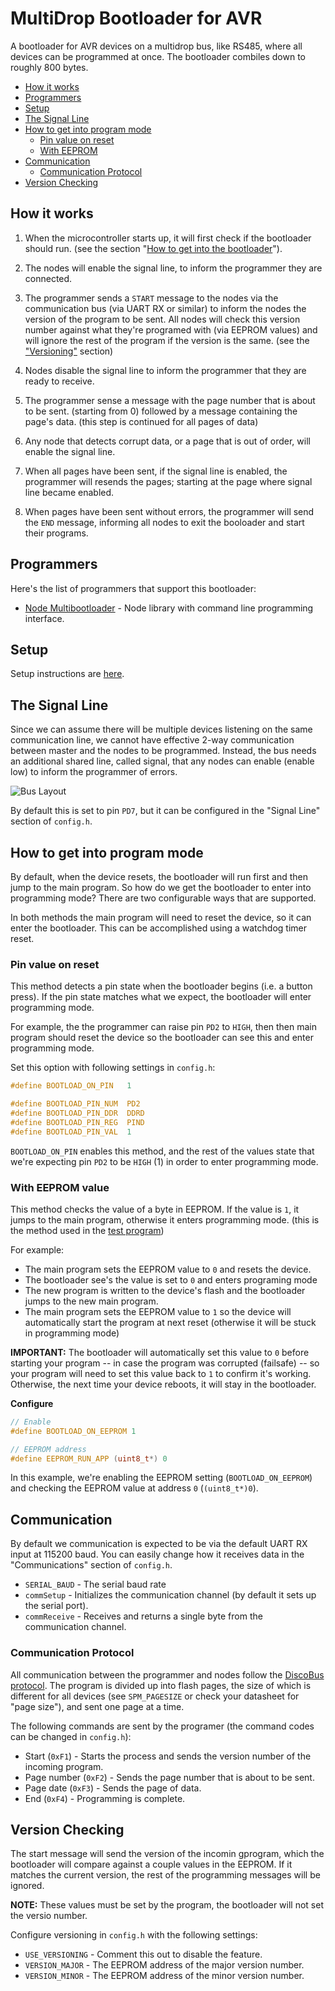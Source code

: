 # MultiDrop Bootloader for AVR

A bootloader for AVR devices on a multidrop bus, like RS485, where
all devices can be programmed at once. The bootloader combiles down to roughly 800 bytes.

 * [How it works](#how-it-works)
 * [Programmers](#programmers)
 * [Setup](#setup)
 * [The Signal Line](#the-signal-line)
 * [How to get into program mode](#how-to-get-into-program-mode)
   * [Pin value on reset](#pin-value-on-reset)
   * [With EEPROM](#with-eeprom)
 * [Communication](#communication)
   * [Communication Protocol](#communication-protocol)
 * [Version Checking](#version-checking)


## How it works

1. When the microcontroller starts up, it will first check if the bootloader should run.
(see the  section "[How to get into the bootloader](#how-to-get-into-the-bootloader)").

2. The nodes will enable the signal line, to inform the programmer they are connected.

3. The programmer sends a `START` message to the nodes via the communication bus
(via UART RX or similar) to inform the nodes the version of the program to be sent.
All nodes will check this version number against what they're programed with (via EEPROM values)
and will ignore the rest of the program if the version is the same.
(see the ["Versioning"](#versioning) section)

4. Nodes disable the signal line to inform the programmer that they are ready to receive.

5. The programmer sense a message with the page number that is about to be sent.
(starting from 0) followed by a message containing the page's data.
(this step is continued for all pages of data)

6. Any node that detects corrupt data, or a page that is out of order, will enable
the signal line.

7. When all pages have been sent, if the signal line is enabled, the programmer will
resends the pages; starting at the page where signal line became enabled.

8. When pages have been sent without errors, the programmer will send the `END` message,
informing all nodes to exit the booloader and start their programs.

## Programmers

Here's the list of programmers that support this bootloader:

 * [Node Multibootloader](https://github.com/jgillick/node-multibootloader) - Node library with command line programming interface.

## Setup

Setup instructions are [here](/SETUP.md/).

## The Signal Line

Since we can assume there will be multiple devices listening on the same communication line,
we cannot have effective 2-way communication between master and the nodes to be programmed.
Instead, the bus needs an additional shared line, called signal, that any nodes can
enable (enable low) to inform the programmer of errors.

![Bus Layout](./diagrams/bus.png)

By default this is set to pin `PD7`, but it can be configured in the "Signal Line" section
of `config.h`.

## How to get into program mode

By default, when the device resets, the bootloader will run first and then jump to the main program.
So how do we get the bootloader to enter into programming mode? There are two configurable ways that
are supported.

In both methods the main program will need to reset the device, so it can enter the bootloader.
This can be accomplished using a watchdog timer reset.

### Pin value on reset

This method detects a pin state when the bootloader begins (i.e. a button press).
If the pin state matches what we expect, the bootloader will enter programming mode.

For example, the the programmer can raise pin `PD2` to `HIGH`, then then main program should reset the device so the bootloader can see this and enter programming mode.

Set this option with following settings in `config.h`:

```c
#define BOOTLOAD_ON_PIN   1

#define BOOTLOAD_PIN_NUM  PD2
#define BOOTLOAD_PIN_DDR  DDRD
#define BOOTLOAD_PIN_REG  PIND
#define BOOTLOAD_PIN_VAL  1
```

`BOOTLOAD_ON_PIN` enables this method, and the rest of the values state that we're expecting
pin `PD2` to be `HIGH` (1) in order to enter programming mode.

### With EEPROM value

This method checks the value of a byte in EEPROM. If the value is `1`, it jumps to the main program,
otherwise it enters programming mode. (this is the method used in the [test program](/test_program/))

For example:
 * The main program sets the EEPROM value to `0` and resets the device.
 * The bootloader see's the value is set to `0` and enters programing mode
 * The new program is written to the device's flash and the bootloader jumps to the new main program.
 * The main program sets the EEPROM value to `1` so the device will automatically start the program at next reset (otherwise it will be stuck in programming mode)

**IMPORTANT:** The bootloader will automatically set this value to `0` before starting your program --
in case the program was corrupted (failsafe) -- so your program will need to set this value back to `1` to confirm
it's working. Otherwise, the next time your device reboots, it will stay in the bootloader.

**Configure**
```c
// Enable
#define BOOTLOAD_ON_EEPROM 1

// EEPROM address
#define EEPROM_RUN_APP (uint8_t*) 0
```

In this example, we're enabling the EEPROM setting (`BOOTLOAD_ON_EEPROM`) and checking the
EEPROM value at address `0` (`(uint8_t*)0`).


## Communication

By default we communication is expected to be via the default UART RX input at 115200 baud.
You can easily change how it receives data in the "Communications" section of `config.h`.

  * `SERIAL_BAUD` - The serial baud rate
  * `commSetup` - Initializes the communication channel (by default it sets up the serial port).
  * `commReceive` - Receives and returns a single byte from the communication channel.

### Communication Protocol

All communication between the programmer and nodes follow the [DiscoBus protocol](https://github.com/jgillick/Disco-Bus-Protocol/blob/master/docs/messages.md).
The program is divided up into flash pages, the size of which is different for all devices (see `SPM_PAGESIZE`
or check your datasheet for "page size"), and sent one page at a time.

The following commands are sent by the programer (the command codes can be changed in `config.h`):

 * Start (`0xF1`) - Starts the process and sends the version number of the incoming program.
 * Page number (`0xF2`) - Sends the page number that is about to be sent.
 * Page date (`0xF3`) - Sends the page of data.
 * End (`0xF4`) - Programming is complete.

## Version Checking

The start message will send the version of the incomin gprogram, which  the bootloader will compare
against a couple values in the EEPROM. If it matches the current version, the rest of the programming
messages will be ignored.

**NOTE:** These values must be set by the program, the bootloader will not set the versio number.

Configure versioning in `config.h` with the following settings:

 * `USE_VERSIONING` - Comment this out to disable the feature.
 * `VERSION_MAJOR` - The EEPROM address of the major version number.
 * `VERSION_MINOR` - The EEPROM address of the minor version number.

